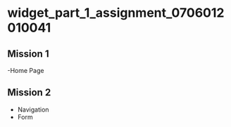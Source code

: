 # widget_part_1_assignment_0706012010041

## Mission 1
-Home Page

## Mission 2
- Navigation
- Form
